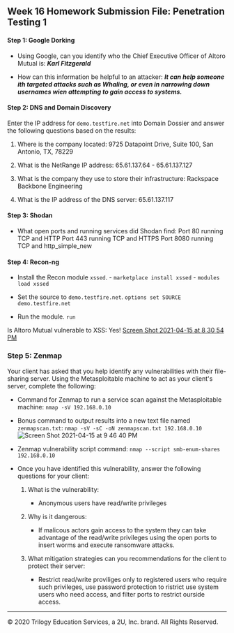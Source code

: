 ## Week 16 Homework Submission File: Penetration Testing 1

#### Step 1: Google Dorking

- Using Google, can you identify who the Chief Executive Officer of Altoro Mutual is: ***Karl Fitzgerald***
      

- How can this information be helpful to an attacker: ***It can help someone ith targeted attacks such as Whaling, or even in narrowing down usernames wien attempting to gain access to systems.***

#### Step 2: DNS and Domain Discovery

Enter the IP address for `demo.testfire.net` into Domain Dossier and answer the following questions based on the results:

  1. Where is the company located: 
        9725 Datapoint Drive, Suite 100, San Antonio, TX, 78229

  2. What is the NetRange IP address:
        65.61.137.64 - 65.61.137.127

  3. What is the company they use to store their infrastructure:
        Rackspace Backbone Engineering

  4. What is the IP address of the DNS server:
        65.61.137.117

#### Step 3: Shodan

- What open ports and running services did Shodan find: 
      Port 80 running TCP and HTTP
      Port 443 running TCP and HTTPS
      Port 8080 running TCP and http_simple_new

#### Step 4: Recon-ng

- Install the Recon module `xssed`. 
      - `marketplace install xssed`
      - `modules load xssed`

- Set the source to `demo.testfire.net`. 
      `options set SOURCE demo.testfire.net`

- Run the module.
       `run`

Is Altoro Mutual vulnerable to XSS: 
      Yes!
[Screen Shot 2021-04-15 at 8 30 54 PM](https://user-images.githubusercontent.com/33046751/114958858-7e047080-9e29-11eb-81f5-f1ff570f2f09.png)

### Step 5: Zenmap

Your client has asked that you help identify any vulnerabilities with their file-sharing server. Using the Metasploitable machine to act as your client's server, complete the following:

- Command for Zenmap to run a service scan against the Metasploitable machine: 
      `nmap -sV 192.168.0.10`
 
- Bonus command to output results into a new text file named `zenmapscan.txt`: 
      `nmap -sV -sC -oN zenmapscan.txt 192.168.0.10`
  ![Screen Shot 2021-04-15 at 9 46 40 PM](https://user-images.githubusercontent.com/33046751/114964362-2f100880-9e34-11eb-8ea5-b2f21eef95f0.png)

- Zenmap vulnerability script command:
      `nmap --script smb-enum-shares 192.168.0.10`

- Once you have identified this vulnerability, answer the following questions for your client:
  1. What is the vulnerability: 
     - Anonymous users have read/write privileges

  2. Why is it dangerous:
     - If malicous actors gain access to the system they can take advantage of the read/write privileges using the open ports to insert worms and execute ransomware attacks.

  3. What mitigation strategies can you recommendations for the client to protect their server:
     - Restrict read/write proviliges only to registered users who require such privileges, use password protection to ristrict use system users who need access, and filter ports to restrict ourside access.

---
© 2020 Trilogy Education Services, a 2U, Inc. brand. All Rights Reserved.  

